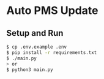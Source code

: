 # Auto PMS Update

## Setup and Run
```bash
$ cp .env.example .env
$ pip install -r requirements.txt
$ ./main.py
> or
$ python3 main.py
```
